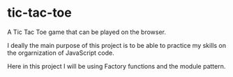 # tic-tac-toe
A Tic Tac Toe game that can be played on the browser.

I deally the main purpose of this project is to be able to practice my skills on the orgarnization of JavaScript code.

Here in this project I will be using Factory functions and the module pattern.